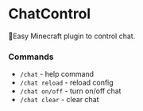 # ChatControl
👮Easy Minecraft plugin to control chat.

### Commands
 - `/chat` - help command
 - `/chat reload` - reload config
 - `/chat on/off` - turn on/off chat
 - `/chat clear` - clear chat
